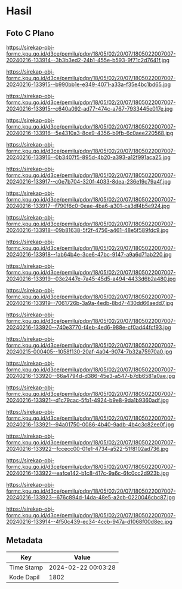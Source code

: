 # Hasil

## Foto C Plano

https://sirekap-obj-formc.kpu.go.id/d3ce/pemilu/pdpr/18/05/02/20/07/1805022007007-20240216-133914--3b3b3ed2-24b1-455e-b593-9f71c2d7641f.jpg

https://sirekap-obj-formc.kpu.go.id/d3ce/pemilu/pdpr/18/05/02/20/07/1805022007007-20240216-133915--b990bb1e-e349-4071-a33a-f35e4bc1bd65.jpg

https://sirekap-obj-formc.kpu.go.id/d3ce/pemilu/pdpr/18/05/02/20/07/1805022007007-20240216-133915--c640a092-ad77-474c-a767-7933445e017e.jpg

https://sirekap-obj-formc.kpu.go.id/d3ce/pemilu/pdpr/18/05/02/20/07/1805022007007-20240216-133916--5e4310a3-8ce9-4356-b9fb-6c0aee220568.jpg

https://sirekap-obj-formc.kpu.go.id/d3ce/pemilu/pdpr/18/05/02/20/07/1805022007007-20240216-133916--0b3407f5-895d-4b20-a393-a12f991aca25.jpg

https://sirekap-obj-formc.kpu.go.id/d3ce/pemilu/pdpr/18/05/02/20/07/1805022007007-20240216-133917--c0e7b704-320f-4033-8dea-236e19c79a4f.jpg

https://sirekap-obj-formc.kpu.go.id/d3ce/pemilu/pdpr/18/05/02/20/07/1805022007007-20240216-133917--f790f6c0-0eae-4ba6-a301-ca3df4b5e924.jpg

https://sirekap-obj-formc.kpu.go.id/d3ce/pemilu/pdpr/18/05/02/20/07/1805022007007-20240216-133918--09b81638-5f2f-4756-a461-48e5f589fdc9.jpg

https://sirekap-obj-formc.kpu.go.id/d3ce/pemilu/pdpr/18/05/02/20/07/1805022007007-20240216-133918--1ab64b4e-3ce6-47bc-9147-a9a6d71ab220.jpg

https://sirekap-obj-formc.kpu.go.id/d3ce/pemilu/pdpr/18/05/02/20/07/1805022007007-20240216-133919--03e2447e-7a45-45d5-a494-4433d6b2a480.jpg

https://sirekap-obj-formc.kpu.go.id/d3ce/pemilu/pdpr/18/05/02/20/07/1805022007007-20240216-133919--7061726b-3a9a-4edb-8bd7-430dd66aedd7.jpg

https://sirekap-obj-formc.kpu.go.id/d3ce/pemilu/pdpr/18/05/02/20/07/1805022007007-20240216-133920--740e3770-f4eb-4ed6-988e-cf0ad44fcf93.jpg

https://sirekap-obj-formc.kpu.go.id/d3ce/pemilu/pdpr/18/05/02/20/07/1805022007007-20240215-000405--1058f130-20af-4a04-9074-7b32a75970a0.jpg

https://sirekap-obj-formc.kpu.go.id/d3ce/pemilu/pdpr/18/05/02/20/07/1805022007007-20240216-133920--66a4794d-d386-45e3-a547-b7db6581a0ae.jpg

https://sirekap-obj-formc.kpu.go.id/d3ce/pemilu/pdpr/18/05/02/20/07/1805022007007-20240216-133921--d1c79cac-5fb1-4924-b9e8-9da1b9360adf.jpg

https://sirekap-obj-formc.kpu.go.id/d3ce/pemilu/pdpr/18/05/02/20/07/1805022007007-20240216-133921--94a01750-0086-4b40-9adb-4b4c3c82ee0f.jpg

https://sirekap-obj-formc.kpu.go.id/d3ce/pemilu/pdpr/18/05/02/20/07/1805022007007-20240216-133922--fccecc00-01e1-4734-a522-51f8102ad736.jpg

https://sirekap-obj-formc.kpu.go.id/d3ce/pemilu/pdpr/18/05/02/20/07/1805022007007-20240216-133922--eafce142-b1c8-417c-9a6c-6fc0cc2d923b.jpg

https://sirekap-obj-formc.kpu.go.id/d3ce/pemilu/pdpr/18/05/02/20/07/1805022007007-20240216-133923--676c894d-14da-48e5-a2cb-0220046cbc87.jpg

https://sirekap-obj-formc.kpu.go.id/d3ce/pemilu/pdpr/18/05/02/20/07/1805022007007-20240216-133914--4f50c439-ec34-4ccb-947a-d1068f00d8ec.jpg


## Metadata

| Key        | Value               |
| ---------- | ------------------- |
| Time Stamp | 2024-02-22 00:03:28 |
| Kode Dapil | 1802                |



